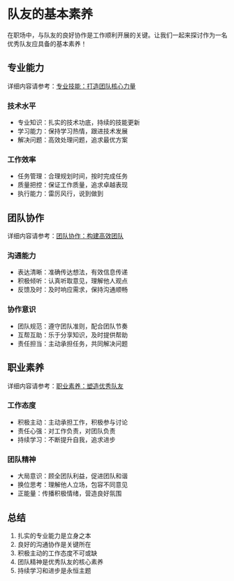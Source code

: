 # 队友的基本素养

在职场中，与队友的良好协作是工作顺利开展的关键。让我们一起来探讨作为一名优秀队友应具备的基本素养！

## 专业能力

详细内容请参考：[专业技能：打造团队核心力量](./professional-skills.md)

### 技术水平
- 专业知识：扎实的技术功底，持续的技能更新
- 学习能力：保持学习热情，跟进技术发展
- 解决问题：高效处理问题，追求最优方案

### 工作效率
- 任务管理：合理规划时间，按时完成任务
- 质量把控：保证工作质量，追求卓越表现
- 执行能力：雷厉风行，说到做到

## 团队协作

详细内容请参考：[团队协作：构建高效团队](./team-collaboration.md)

### 沟通能力
- 表达清晰：准确传达想法，有效信息传递
- 积极倾听：认真听取意见，理解他人观点
- 反馈及时：及时响应需求，保持沟通顺畅

### 协作意识
- 团队规范：遵守团队准则，配合团队节奏
- 互帮互助：乐于分享知识，及时提供帮助
- 责任担当：主动承担任务，共同解决问题

## 职业素养

详细内容请参考：[职业素养：塑造优秀队友](./professional-quality.md)

### 工作态度
- 积极主动：主动承担工作，积极参与讨论
- 责任心强：对工作负责，对团队负责
- 持续学习：不断提升自我，追求进步

### 团队精神
- 大局意识：顾全团队利益，促进团队和谐
- 换位思考：理解他人立场，包容不同意见
- 正能量：传播积极情绪，营造良好氛围

## 总结

1. 扎实的专业能力是立身之本
2. 良好的沟通协作是关键所在
3. 积极主动的工作态度不可或缺
4. 团队精神是优秀队友的核心素养
5. 持续学习和进步是永恒主题
